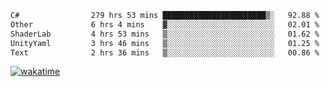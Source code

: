 <!--START_SECTION:waka-->

```txt
C#                279 hrs 53 mins ███████████████████████▒░   92.88 %
Other             6 hrs 4 mins    ▓░░░░░░░░░░░░░░░░░░░░░░░░   02.01 %
ShaderLab         4 hrs 53 mins   ▒░░░░░░░░░░░░░░░░░░░░░░░░   01.62 %
UnityYaml         3 hrs 46 mins   ▒░░░░░░░░░░░░░░░░░░░░░░░░   01.25 %
Text              2 hrs 36 mins   ▒░░░░░░░░░░░░░░░░░░░░░░░░   00.86 %
```

<!--END_SECTION:waka-->
[![wakatime](https://wakatime.com/badge/user/6c2f442e-41b4-42e3-bc06-d5d8203ad1da.svg)](https://wakatime.com/@6c2f442e-41b4-42e3-bc06-d5d8203ad1da)

